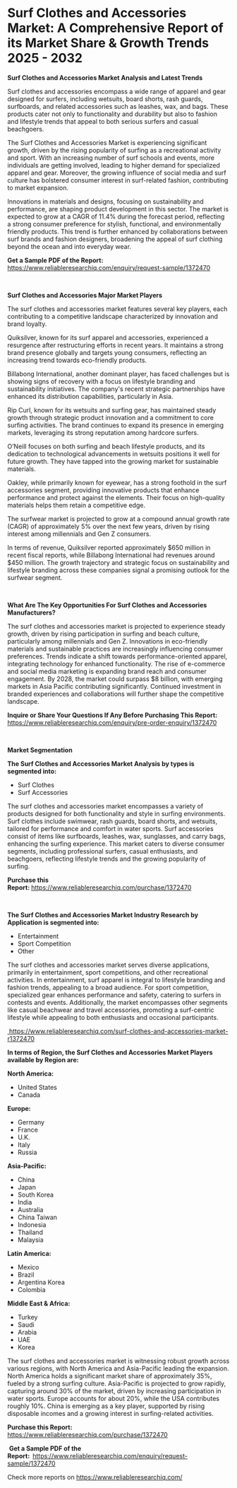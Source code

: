 <p><h1>Surf Clothes and Accessories Market: A Comprehensive Report of its Market Share & Growth Trends 2025 - 2032</h1></p><p><strong>Surf Clothes and Accessories Market Analysis and Latest Trends</strong></p>
<p><p>Surf clothes and accessories encompass a wide range of apparel and gear designed for surfers, including wetsuits, board shorts, rash guards, surfboards, and related accessories such as leashes, wax, and bags. These products cater not only to functionality and durability but also to fashion and lifestyle trends that appeal to both serious surfers and casual beachgoers.</p><p>The Surf Clothes and Accessories Market is experiencing significant growth, driven by the rising popularity of surfing as a recreational activity and sport. With an increasing number of surf schools and events, more individuals are getting involved, leading to higher demand for specialized apparel and gear. Moreover, the growing influence of social media and surf culture has bolstered consumer interest in surf-related fashion, contributing to market expansion.</p><p>Innovations in materials and designs, focusing on sustainability and performance, are shaping product development in this sector. The market is expected to grow at a CAGR of 11.4% during the forecast period, reflecting a strong consumer preference for stylish, functional, and environmentally friendly products. This trend is further enhanced by collaborations between surf brands and fashion designers, broadening the appeal of surf clothing beyond the ocean and into everyday wear.</p></p>
<p><strong>Get a Sample PDF of the Report:&nbsp;</strong> <a href="https://www.reliableresearchiq.com/enquiry/request-sample/1372470?utm_campaign=3006&utm_medium=2&utm_source=Github&utm_content=ia&utm_term=22032025&utm_id=surf-clothes-and-accessories">https://www.reliableresearchiq.com/enquiry/request-sample/1372470</a></p>
<p>&nbsp;</p>
<p><strong>Surf Clothes and Accessories Major Market Players</strong></p>
<p><p>The surf clothes and accessories market features several key players, each contributing to a competitive landscape characterized by innovation and brand loyalty. </p><p>Quiksilver, known for its surf apparel and accessories, experienced a resurgence after restructuring efforts in recent years. It maintains a strong brand presence globally and targets young consumers, reflecting an increasing trend towards eco-friendly products.</p><p>Billabong International, another dominant player, has faced challenges but is showing signs of recovery with a focus on lifestyle branding and sustainability initiatives. The company's recent strategic partnerships have enhanced its distribution capabilities, particularly in Asia.</p><p>Rip Curl, known for its wetsuits and surfing gear, has maintained steady growth through strategic product innovation and a commitment to core surfing activities. The brand continues to expand its presence in emerging markets, leveraging its strong reputation among hardcore surfers.</p><p>O’Neill focuses on both surfing and beach lifestyle products, and its dedication to technological advancements in wetsuits positions it well for future growth. They have tapped into the growing market for sustainable materials.</p><p>Oakley, while primarily known for eyewear, has a strong foothold in the surf accessories segment, providing innovative products that enhance performance and protect against the elements. Their focus on high-quality materials helps them retain a competitive edge.</p><p>The surfwear market is projected to grow at a compound annual growth rate (CAGR) of approximately 5% over the next few years, driven by rising interest among millennials and Gen Z consumers. </p><p>In terms of revenue, Quiksilver reported approximately $650 million in recent fiscal reports, while Billabong International had revenues around $450 million. The growth trajectory and strategic focus on sustainability and lifestyle branding across these companies signal a promising outlook for the surfwear segment.</p></p>
<p>&nbsp;</p>
<p><strong>What Are The Key Opportunities For Surf Clothes and Accessories Manufacturers?</strong></p>
<p><p>The surf clothes and accessories market is projected to experience steady growth, driven by rising participation in surfing and beach culture, particularly among millennials and Gen Z. Innovations in eco-friendly materials and sustainable practices are increasingly influencing consumer preferences. Trends indicate a shift towards performance-oriented apparel, integrating technology for enhanced functionality. The rise of e-commerce and social media marketing is expanding brand reach and consumer engagement. By 2028, the market could surpass $8 billion, with emerging markets in Asia Pacific contributing significantly. Continued investment in branded experiences and collaborations will further shape the competitive landscape.</p></p>
<p><strong>Inquire or Share Your Questions If Any Before Purchasing This Report:</strong> <a href="https://www.reliableresearchiq.com/enquiry/pre-order-enquiry/1372470?utm_campaign=3006&utm_medium=2&utm_source=Github&utm_content=ia&utm_term=22032025&utm_id=surf-clothes-and-accessories">https://www.reliableresearchiq.com/enquiry/pre-order-enquiry/1372470</a></p>
<p>&nbsp;</p>
<p><strong>Market Segmentation</strong></p>
<p><strong>The Surf Clothes and Accessories Market Analysis by types is segmented into:</strong></p>
<p><ul><li>Surf Clothes</li><li>Surf Accessories</li></ul></p>
<p><p>The surf clothes and accessories market encompasses a variety of products designed for both functionality and style in surfing environments. Surf clothes include swimwear, rash guards, board shorts, and wetsuits, tailored for performance and comfort in water sports. Surf accessories consist of items like surfboards, leashes, wax, sunglasses, and carry bags, enhancing the surfing experience. This market caters to diverse consumer segments, including professional surfers, casual enthusiasts, and beachgoers, reflecting lifestyle trends and the growing popularity of surfing.</p></p>
<p><strong>Purchase this Report:&nbsp;</strong><a href="https://www.reliableresearchiq.com/purchase/1372470?utm_campaign=3006&utm_medium=2&utm_source=Github&utm_content=ia&utm_term=22032025&utm_id=surf-clothes-and-accessories">https://www.reliableresearchiq.com/purchase/1372470</a></p>
<p>&nbsp;</p>
<p><strong>The Surf Clothes and Accessories Market Industry Research by Application is segmented into:</strong></p>
<p><ul><li>Entertainment</li><li>Sport Competition</li><li>Other</li></ul></p>
<p><p>The surf clothes and accessories market serves diverse applications, primarily in entertainment, sport competitions, and other recreational activities. In entertainment, surf apparel is integral to lifestyle branding and fashion trends, appealing to a broad audience. For sport competition, specialized gear enhances performance and safety, catering to surfers in contests and events. Additionally, the market encompasses other segments like casual beachwear and travel accessories, promoting a surf-centric lifestyle while appealing to both enthusiasts and occasional participants.</p></p>
<p><a href="https://www.reliableresearchiq.com/surf-clothes-and-accessories-market-r1372470?utm_campaign=3006&utm_medium=2&utm_source=Github&utm_content=ia&utm_term=22032025&utm_id=surf-clothes-and-accessories">&nbsp;https://www.reliableresearchiq.com/surf-clothes-and-accessories-market-r1372470</a></p>
<p><strong>In terms of Region, the Surf Clothes and Accessories Market Players available by Region are:</strong></p>
<p>
    <p> <strong> North America: </strong>
        <ul>
            <li>United States</li>
            <li>Canada</li>
        </ul>
        </p> 
    <p> <strong> Europe: </strong>
        <ul>
            <li>Germany</li>
            <li>France</li>
            <li>U.K.</li>
            <li>Italy</li>
            <li>Russia</li>
        </ul>
        </p> 
    <p> <strong> Asia-Pacific: </strong>
        <ul>
            <li>China</li>
            <li>Japan</li>
            <li>South Korea</li>
            <li>India</li>
            <li>Australia</li>
            <li>China Taiwan</li>
            <li>Indonesia</li>
            <li>Thailand</li>
            <li>Malaysia</li>
        </ul>
        </p> 
    <p> <strong> Latin America: </strong>
        <ul>
            <li>Mexico</li>
            <li>Brazil</li>
            <li>Argentina Korea</li>
            <li>Colombia</li>
        </ul>
        </p> 
    <p> <strong> Middle East & Africa: </strong>
        <ul>
            <li>Turkey</li>
            <li>Saudi</li>
            <li>Arabia</li>
            <li>UAE</li>
            <li>Korea</li>
        </ul>
    </p>
    </p>
<p><p>The surf clothes and accessories market is witnessing robust growth across various regions, with North America and Asia-Pacific leading the expansion. North America holds a significant market share of approximately 35%, fueled by a strong surfing culture. Asia-Pacific is projected to grow rapidly, capturing around 30% of the market, driven by increasing participation in water sports. Europe accounts for about 20%, while the USA contributes roughly 10%. China is emerging as a key player, supported by rising disposable incomes and a growing interest in surfing-related activities.</p></p>
<p><strong>Purchase this Report: </strong><a href="https://www.reliableresearchiq.com/purchase/1372470?utm_campaign=3006&utm_medium=2&utm_source=Github&utm_content=ia&utm_term=22032025&utm_id=surf-clothes-and-accessories">https://www.reliableresearchiq.com/purchase/1372470</a></p>
<p>&nbsp;<strong>Get a Sample PDF of the Report:&nbsp;&nbsp;</strong><a href="https://www.reliableresearchiq.com/enquiry/request-sample/1372470?utm_campaign=3006&utm_medium=2&utm_source=Github&utm_content=ia&utm_term=22032025&utm_id=surf-clothes-and-accessories">https://www.reliableresearchiq.com/enquiry/request-sample/1372470</a></p>
<p><strong></strong></p>
<p>Check more reports on <a href="https://www.reliableresearchiq.com/?utm_campaign=3006&utm_medium=2&utm_source=Github&utm_content=ia&utm_term=22032025&utm_id=surf-clothes-and-accessories">https://www.reliableresearchiq.com/</a></p>